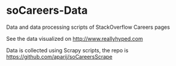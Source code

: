 # soCareers-Data
Data and data processing scripts of StackOverflow Careers pages

See the data visualized on http://www.reallyhyped.com

Data is collected using Scrapy scripts, the repo is https://github.com/aparij/soCareersScrape
